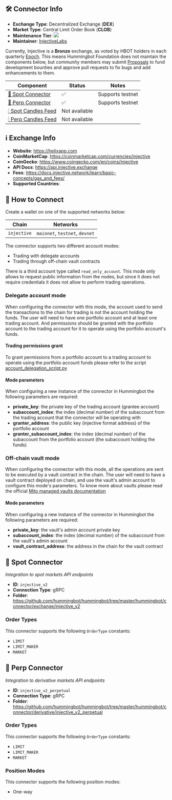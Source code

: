 ## 🛠 Connector Info

- **Exchange Type**: Decentralized Exchange (**DEX**)
- **Market Type**: Central Limit Order Book (**CLOB**)
- **Maintenance Tier**: ![](https://img.shields.io/static/v1?label=Hummingbot&message=SILVER&color=white)
- **Maintainer**: [InjectiveLabs](https://injectivelabs.org) 

Currently, Injective is a **Bronze** exchange, as voted by HBOT holders in each quarterly [Epoch](/governance/epochs). This means Hummingbot Foundation does not maintain the components below, but community members may submit [Proposals](/governance/proposals) to fund development bounties and approve pull requests to fix bugs and add enhancements to them.

| Component | Status | Notes | 
| --------- | ------ | ----- |
| [🔀 Spot Connector](#spot-connector) | ✅ | Supports testnet
| [🔀 Perp Connector](#perp-connector) | ✅ | Supports testnet
| [🕯 Spot Candles Feed](#spot-candles-feed) | Not available | 
| [🕯 Perp Candles Feed](#perp-candles-feed) | Not available | 

## ℹ️ Exchange Info

- **Website**: <https://helixapp.com>
- **CoinMarketCap**: <https://coinmarketcap.com/currencies/injective>
- **CoinGecko**: <https://www.coingecko.com/en/coins/injective>
- **API Docs**: <https://api.injective.exchange>
- **Fees**: <https://docs.injective.network/learn/basic-concepts/gas_and_fees/>
- **Supported Countries**: 

## 🔑 How to Connect

Create a wallet on one of the supported networks below:

| Chain | Networks | 
| ----- | -------- |
| `injective` | `mainnet`, `testnet`, `devnet`

The connector supports two different account modes:
- Trading with delegate accounts
- Trading through off-chain vault contracts

There is a third account type called `read_only_account`. This mode only allows to request public information from the nodes, but since it does not require credentials it does not allow to perform trading operations.

### Delegate account mode
When configuring the connector with this mode, the account used to send the transactions to the chain for trading is not the account holding the funds.
The user will need to have one portfolio account and at least one trading account. And permissions should be granted with the portfolio account to the trading account for it to operate using the portfolio account's funds.

#### Trading permissions grant
To grant permissions from a portfolio account to a trading account to operate using the portfolio account funds please refer to the script [account_delegation_script.py](https://github.com/hummingbot/hummingbot/blob/master/hummingbot/connector/exchange/injective_v2/account_delegation_script.py)

#### Mode parameters
When configuring a new instance of the connector in Hummingbot the following parameters are required:

- **private_key**: the private key of the trading account (grantee account)
- **subaccount_index**: the index (decimal number) of the subaccount from the trading account that the connector will be operating with
- **granter_address**: the public key (injective format address) of the portfolio account
- **granter_subaccount_index**: the index (decimal number) of the subaccount from the portfolio account (the subaccount holding the funds)


### Off-chain vault mode
When configuring the connector with this mode, all the operations are sent to be executed by a vault contract in the chain.
The user will need to have a vault contract deployed on chain, and use the vault's admin account to configure this mode's parameters.
To know more about vaults please read the official [Mito managed vaults documentation](https://docs.mito.fi/vaults/managed-vaults)

#### Mode parameters
When configuring a new instance of the connector in Hummingbot the following parameters are required:

- **private_key**: the vault's admin account private key
- **subaccount_index**: the index (decimal number) of the subaccount from the vault's admin account
- **vault_contract_address**: the address in the chain for the vault contract


## 🔀 Spot Connector
*Integration to spot markets API endpoints*

- **ID**: `injective_v2`
- **Connection Type**: gRPC
- **Folder**: <https://github.com/hummingbot/hummingbot/tree/master/hummingbot/connector/exchange/injective_v2>

### Order Types

This connector supports the following `OrderType` constants:

- `LIMIT`
- `LIMIT_MAKER`
- `MARKET`

## 🔀 Perp Connector
*Integration to derivative markets API endpoints*

- **ID**: `injective_v2_perpetual`
- **Connection Type**: gRPC
- **Folder**: <https://github.com/hummingbot/hummingbot/tree/master/hummingbot/connector/derivative/injective_v2_perpetual>

### Order Types

This connector supports the following `OrderType` constants:

- `LIMIT`
- `LIMIT_MAKER`
- `MARKET`

### Position Modes

This connector supports the following position modes:

- One-way
